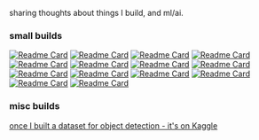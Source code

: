 sharing thoughts about things I build, and ml/ai.

### small builds

[![Readme Card](https://github-readme-stats.vercel.app/api/pin/?username=mark-antal-csizmadia&repo=re-sln&title_color=2bbc8a)](https://github.com/mark-antal-csizmadia/re-sln)
[![Readme Card](https://github-readme-stats.vercel.app/api/pin/?username=mark-antal-csizmadia&repo=tsboi&title_color=2bbc8a)](https://github.com/mark-antal-csizmadia/tsboi)
[![Readme Card](https://github-readme-stats.vercel.app/api/pin/?username=mark-antal-csizmadia&repo=dcgan-fake-faces&title_color=2bbc8a)](https://github.com/mark-antal-csizmadia/dcgan-fake-faces)
[![Readme Card](https://github-readme-stats.vercel.app/api/pin/?username=mark-antal-csizmadia&repo=nn-blocks&title_color=2bbc8a)](https://github.com/mark-antal-csizmadia/nn-blocks)
[![Readme Card](https://github-readme-stats.vercel.app/api/pin/?username=mark-antal-csizmadia&repo=DD2434-VAE-Project&title_color=2bbc8a)](https://github.com/mark-antal-csizmadia/DD2434-VAE-Project)
[![Readme Card](https://github-readme-stats.vercel.app/api/pin/?username=mark-antal-csizmadia&repo=pca-mds-isomap&title_color=2bbc8a)](https://github.com/mark-antal-csizmadia/pca-mds-isomap)
[![Readme Card](https://github-readme-stats.vercel.app/api/pin/?username=mark-antal-csizmadia&repo=som&title_color=2bbc8a)](https://github.com/mark-antal-csizmadia/som)
[![Readme Card](https://github-readme-stats.vercel.app/api/pin/?username=mark-antal-csizmadia&repo=svm&title_color=2bbc8a)](https://github.com/mark-antal-csizmadia/svm)
[![Readme Card](https://github-readme-stats.vercel.app/api/pin/?username=mark-antal-csizmadia&repo=slp-mlp&title_color=2bbc8a)](https://github.com/mark-antal-csizmadia/slp-mlp)
[![Readme Card](https://github-readme-stats.vercel.app/api/pin/?username=mark-antal-csizmadia&repo=rbm_dbn&title_color=2bbc8a)](https://github.com/mark-antal-csizmadia/rbm_dbn)
[![Readme Card](https://github-readme-stats.vercel.app/api/pin/?username=mark-antal-csizmadia&repo=hmm&title_color=2bbc8a)](https://github.com/mark-antal-csizmadia/hmm)
[![Readme Card](https://github-readme-stats.vercel.app/api/pin/?username=mark-antal-csizmadia&repo=hopfield-networks&title_color=2bbc8a)](https://github.com/mark-antal-csizmadia/hopfield-networks)
[![Readme Card](https://github-readme-stats.vercel.app/api/pin/?username=mark-antal-csizmadia&repo=variational-inference&title_color=2bbc8a)](https://github.com/mark-antal-csizmadia/variational-inference)
[![Readme Card](https://github-readme-stats.vercel.app/api/pin/?username=mark-antal-csizmadia&repo=variational-inference-gmm&title_color=2bbc8a)](https://github.com/mark-antal-csizmadia/variational-inference-gmm)

### misc builds

[once I built a dataset for object detection - it's on Kaggle](https://www.kaggle.com/markcsizmadia/object-detection-batteries-dices-and-toy-cars)
